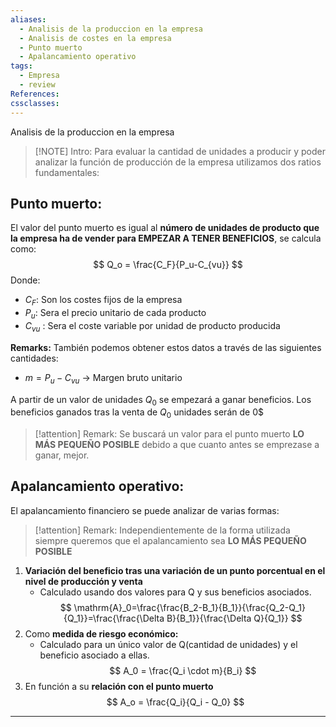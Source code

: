 ```yaml
---
aliases:
  - Analisis de la produccion en la empresa
  - Analisis de costes en la empresa
  - Punto muerto
  - Apalancamiento operativo
tags:
  - Empresa
  - review
References: 
cssclasses:
---
```

 Analisis de la produccion en la empresa

> [!NOTE] Intro:
> Para evaluar la cantidad de unidades a producir y poder analizar la función de producción de la empresa utilizamos dos ratios fundamentales: 
> 

## Punto muerto: 
El valor del punto muerto es igual al **número de unidades de producto que la empresa ha de vender para EMPEZAR A TENER BENEFICIOS**, se calcula como:
$$
Q_o = \frac{C_F}{P_u-C_{vu}}
$$
Donde:
+ $C_F$: Son los costes fijos de la empresa 
+ $P_u$: Sera el precio unitario de cada producto 
+ $C_{vu}$ : Sera el coste variable por unidad de producto producida

**Remarks:** 
También podemos obtener estos datos a través de las siguientes cantidades: 
+ $m = P_u - C_{vu}$ → Margen bruto unitario 

A partir de un valor de unidades $Q_0$ se empezará a ganar beneficios. Los beneficios ganados tras la venta de $Q_0$ unidades serán de 0$

> [!attention] Remark: 
> Se buscará un valor para el punto muerto **LO MÁS PEQUEÑO POSIBLE** debido a que cuanto antes se emprezase a ganar, mejor.
## Apalancamiento operativo: 
El apalancamiento financiero se puede analizar de varias formas: 

> [!attention] Remark: 
> Independientemente de la forma utilizada siempre queremos que el apalancamiento sea **LO MÁS PEQUEÑO POSIBLE** 

1. **Variación del beneficio tras una variación de un punto porcentual en el nivel de producción y venta**
   + Calculado usando dos valores para Q y sus beneficios asociados. 
$$
\mathrm{A}_0=\frac{\frac{B_2-B_1}{B_1}}{\frac{Q_2-Q_1}{Q_1}}=\frac{\frac{\Delta B}{B_1}}{\frac{\Delta Q}{Q_1}}
$$
2. Como **medida de riesgo económico:**
   + Calculado para un único valor de Q(cantidad de unidades) y el beneficio asociado a ellas. 
$$
A_0 = \frac{Q_i \cdot m}{B_i}
$$
3. En función a su **relación con el punto muerto**
$$
A_o = \frac{Q_i}{Q_i - Q_0}
$$

***